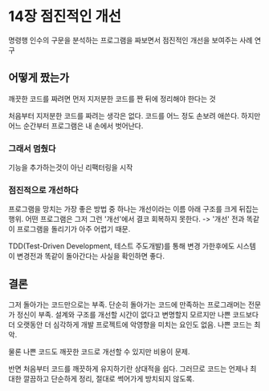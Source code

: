 # 14장 점진적인 개선

명령행 인수의 구문을 분석하는 프로그램을 짜보면서 점진적인 개선을 보여주는 사례 연구

## 어떻게 짰는가

깨끗한 코드를 짜려면 먼저 지저분한 코드를 짠 뒤에 정리해야 한다는 것

처음부터 지저분한 코드를 짜려는 생각은 없다. 코드를 어느 정도 손보려 애쓴다. 
하지만 어느 순간부터 프로그램은 내 손에서 벗어난다.

### 그래서 멈췄다
기능을 추가하는것이 아닌 리팩터링을 시작

### 점진적으로 개선하다
프로그램을 망치는 가장 좋은 방법 중 하나는 개선이라는 이름 아래 구조를 크게 뒤집는 행위.
어떤 프로그램은 그저 그런 '개선'에서 결코 회복하지 못한다.
-> '개선' 전과 똑같이 프로그램을 돌리기가 아주 어렵기 때문. 

TDD(Test-Driven Development, 테스트 주도개발)를 통해 변경 가한후에도 시스템이 변경전과 똑같이 돌아간다는 사실을 확인하면 좋다.

## 결론

그저 돌아가는 코드만으로는 부족.
단순히 돌아가는 코드에 만족하는 프로그래머는 전문가 정신이 부족. 
설계와 구조를 개선할 시간이 없다고 변명할지 모르지만 나쁜 코드보다 더 오랫동안 더 심각하게 개발 프로젝트에 악영향을 미치는 요인도 없음.
나쁜 코드는 최악.

물론 나쁜 코드도 깨끗한 코드로 개선할 수 있지만 비용이 문제. 

반면 처음부터 코드를 깨끗하게 유지하기란 상대적을 쉽다.
그러므로 코드는 언제나 최대한 깔끔하고 단순하게 정리, 절대로 썩어가게 방치되지 않도록.
